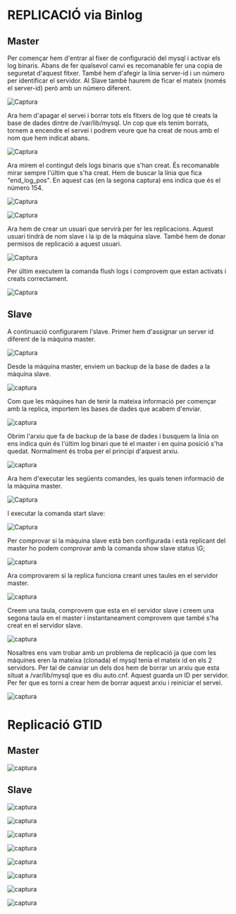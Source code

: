 # REPLICACIÓ via Binlog
## Master

Per començar hem d'entrar al fixer de configuració del mysql i activar els log binaris. Abans de fer qualsevol canvi es recomanable fer una copia de seguretat d'aquest fitxer. També hem d'afegir la línia server-id i un número per identificar el servidor. Al Slave també haurem de ficar el mateix (només el server-id) però amb un número diferent.

![Captura](https://github.com/Shyrkoon/Base-de-dades/blob/master/Activitat4/img/cap1.png)

Ara hem d'apagar el servei i borrar tots els fitxers de log que té creats la base de dades dintre de /var/lib/mysql. Un cop que els tenim borrats, tornem a encendre el servei i podrem veure que ha creat de nous amb el nom que hem indicat abans.

![Captura](https://github.com/Shyrkoon/Base-de-dades/blob/master/Activitat4/img/cap2.png)

Ara mirem el contingut dels logs binaris que s'han creat. És recomanable mirar sempre l'últim que s'ha creat. Hem de buscar la línia que fica "end_log_pos". En aquest cas (en la segona captura) ens indica que és el número 154.

![Captura](https://github.com/Shyrkoon/Base-de-dades/blob/master/Activitat4/img/cap3%20cat%20rep%20archivo.png)

![Captura](https://github.com/Shyrkoon/Base-de-dades/blob/master/Activitat4/img/cap4%20cat%20rep%20archivo.png)

Ara hem de crear un usuari que servirà per fer les replicacions. Aquest usuari tindrà de nom slave i la ip de la màquina slave. També hem de donar permisos de replicació a aquest usuari.

![Captura](https://github.com/Shyrkoon/Base-de-dades/blob/master/Activitat4/img/cap5%20usuari.png)

Per últim executem la comanda flush logs i comprovem que estan activats i creats correctament.

![Captura](https://github.com/Shyrkoon/Base-de-dades/blob/master/Activitat4/img/cap8.png)




## Slave

A continuació configurarem l'slave.
Primer hem d'assignar un server id diferent de la màquina master.

![Captura](https://github.com/Shyrkoon/Base-de-dades/blob/master/Activitat4/img/cap6%20slave.png)

Desde la màquina master, enviem un backup de la base de dades a la màquina slave.

![captura](https://github.com/Shyrkoon/Base-de-dades/blob/master/Activitat4/img/cap16.png)

Com que les màquines han de tenir la mateixa informació per començar amb la replica, importem les bases de dades que acabem d'enviar.

![captura](https://github.com/Shyrkoon/Base-de-dades/blob/master/Activitat4/img/cap9.png)

Obrim l'arxiu que fa de backup de la base de dades i busquem la línia on ens indica quin és l'últim log binari que té el master i en quina posició s'ha quedat. Normalment és troba per el principi d'aquest arxiu.

![captura](https://github.com/Shyrkoon/Base-de-dades/blob/master/Activitat4/img/cap17.png)

Ara hem d'executar les següents comandes, les quals tenen informació de la màquina master.

![Captura](https://github.com/Shyrkoon/Base-de-dades/blob/master/Activitat4/img/cap10.png)

I executar la comanda start slave:

![Captura](https://github.com/Shyrkoon/Base-de-dades/blob/master/Activitat4/img/cap12.png)

Per comprovar si la màquina slave està ben configurada i està replicant del master ho podem comprovar amb la comanda show slave status \G;

![captura](https://github.com/Shyrkoon/Base-de-dades/blob/master/Activitat4/img/cap13.png)

Ara comprovarem si la replica funciona creant unes taules en el servidor master.

![captura](https://github.com/Shyrkoon/Base-de-dades/blob/master/Activitat4/img/cap14.png)

Creem una taula, comprovem que esta en el servidor slave i creem una segona taula en el master i instantaneament comprovem que també s'ha creat en el servidor slave.

![captura](https://github.com/Shyrkoon/Base-de-dades/blob/master/Activitat4/img/cap15.png)

Nosaltres ens vam trobar amb un problema de replicació ja que com les màquines eren la mateixa (clonada) el mysql tenía el mateix id en els 2 servidors. Per tal de canviar un dels dos hem de borrar un arxiu que esta situat a /var/lib/mysql que es diu auto.cnf. Aquest guarda un ID per servidor. Per fer que es torni a crear hem de borrar aquest arxiu i reiniciar el servei.

![captura](https://github.com/Shyrkoon/Base-de-dades/blob/master/Activitat4/img/25.png)

# Replicació GTID

## Master

![captura](https://github.com/Shyrkoon/Base-de-dades/blob/master/Activitat4/img/cap26.png)

## Slave

![captura](https://github.com/Shyrkoon/Base-de-dades/blob/master/Activitat4/img/cap27.png)

![captura](https://github.com/Shyrkoon/Base-de-dades/blob/master/Activitat4/img/cap18.png)

![captura](https://github.com/Shyrkoon/Base-de-dades/blob/master/Activitat4/img/cap19.png)

![captura](https://github.com/Shyrkoon/Base-de-dades/blob/master/Activitat4/img/cap20.png)



![captura](https://github.com/Shyrkoon/Base-de-dades/blob/master/Activitat4/img/cap21.png)

![captura](https://github.com/Shyrkoon/Base-de-dades/blob/master/Activitat4/img/cap22.png)

![captura](https://github.com/Shyrkoon/Base-de-dades/blob/master/Activitat4/img/cap23.png)

![captura](https://github.com/Shyrkoon/Base-de-dades/blob/master/Activitat4/img/cap24.png)




